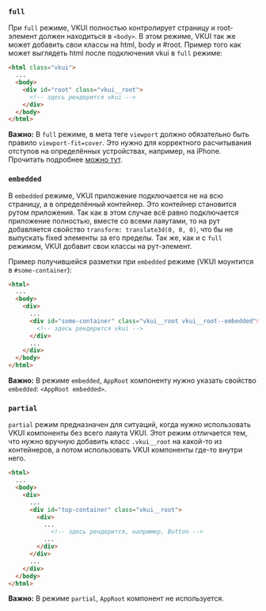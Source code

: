 ### `full`

При `full` режиме, VKUI полностью контролирует страницу и root-элемент должен находиться в `<body>`. В этом режиме, VKUI так же может добавить свои классы на html, body и #root. Пример того как может выглядеть html после подключения vkui в `full` режиме:
```html
<html class="vkui">
  ...
  <body>
    <div id="root" class="vkui__root">
      <!-- здесь рендерится vkui -->
    </div>
  </body>
</html>
```

**Важно:** В `full` режиме, в мета теге `viewport` должно обязательно быть правило `viewport-fit=cover`. Это нужно для корректного расчитывания отступов на определённых устройствах, например, на iPhone. Прочитать подробнее [можно тут](https://css-tricks.com/the-notch-and-css/).

### `embedded`

В `embedded` режиме, VKUI приложение подключается не на всю страницу, а в определённый контейнер. Это контейнер становится рутом приложения. Так как в этом случае всё равно подключается приложение полностью, вместе со всеми лаяутами, то на рут добавляется свойство `transform: translate3d(0, 0, 0)`, что бы не выпускать fixed элементы за его пределы. Так же, как и с `full` режимом, VKUI добавит свои классы на рут-элемент.

Пример получившейся разметки при `embedded` режиме (VKUI моунтится в `#some-container`):
```html
<html>
  ...
  <body>
    <div>
      ...
      <div id="some-container" class="vkui__root vkui__root--embedded">
        <!-- здесь рендерится vkui -->
      </div>
      ...
    </div>
  </body>
</html>
```

**Важно:** В режиме `embedded`, `AppRoot` компоненту нужно указать свойство `embedded`: `<AppRoot embedded>`.

### `partial`

`partial` режим предназначен для ситуаций, когда нужно использовать VKUI компоненты без всего лаяута VKUI. Этот режим отличается тем, что нужно вручную добавить класс `.vkui__root` на какой-то из контейнеров, а потом использовать VKUI компоненты где-то внутри него.

```html
<html>
  ...
  <body>
    <div>
      ...
      <div id="top-container" class="vkui__root">
        <div>
          ...
            <!-- здесь рендерится, например, Button -->
          ...
        </div>
      </div>
      ...
    </div>
  </body>
</html>
```

**Важно:** В режиме `partial`, `AppRoot` компонент не используется.